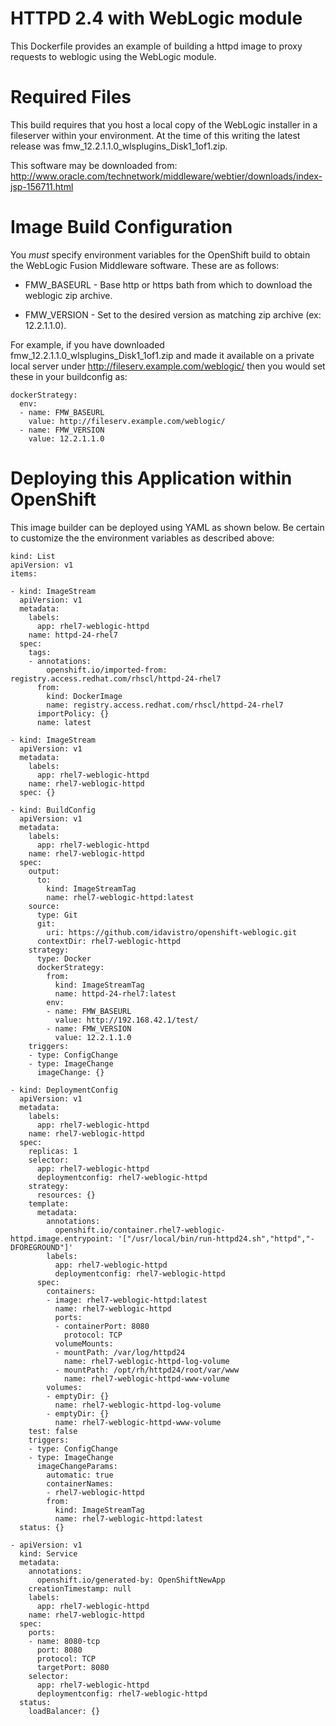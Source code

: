 HTTPD 2.4 with WebLogic module
==============================

This Dockerfile provides an example of building a httpd image to proxy
requests to weblogic using the WebLogic module.

Required Files
==============

This build requires that you host a local copy of the WebLogic installer in
a fileserver within your environment. At the time of this writing the latest
release was fmw_12.2.1.1.0_wlsplugins_Disk1_1of1.zip.

This software may be downloaded from:
http://www.oracle.com/technetwork/middleware/webtier/downloads/index-jsp-156711.html 

Image Build Configuration
=========================

You _must_ specify environment variables for the OpenShift build to obtain
the WebLogic Fusion Middleware software. These are as follows:

* FMW_BASEURL - Base http or https bath from which to download the weblogic zip archive.

* FMW_VERSION - Set to the desired version as matching zip archive (ex: 12.2.1.1.0).

For example, if you have downloaded fmw_12.2.1.1.0_wlsplugins_Disk1_1of1.zip
and made it available on a private local server under
http://fileserv.example.com/weblogic/ then you would set these in your
buildconfig as:

    dockerStrategy:
      env:
      - name: FMW_BASEURL
        value: http://fileserv.example.com/weblogic/
      - name: FMW_VERSION
        value: 12.2.1.1.0

Deploying this Application within OpenShift
===========================================

This image builder can be deployed using YAML as shown below. Be certain to
customize the the environment variables as described above:

    kind: List
    apiVersion: v1
    items:
    
    - kind: ImageStream
      apiVersion: v1
      metadata:
        labels:
          app: rhel7-weblogic-httpd
        name: httpd-24-rhel7
      spec:
        tags:
        - annotations:
            openshift.io/imported-from: registry.access.redhat.com/rhscl/httpd-24-rhel7
          from:
            kind: DockerImage
            name: registry.access.redhat.com/rhscl/httpd-24-rhel7
          importPolicy: {}
          name: latest
    
    - kind: ImageStream
      apiVersion: v1
      metadata:
        labels:
          app: rhel7-weblogic-httpd
        name: rhel7-weblogic-httpd
      spec: {}
    
    - kind: BuildConfig
      apiVersion: v1
      metadata:
        labels:
          app: rhel7-weblogic-httpd
        name: rhel7-weblogic-httpd
      spec:
        output:
          to:
            kind: ImageStreamTag
            name: rhel7-weblogic-httpd:latest
        source:
          type: Git
          git:
            uri: https://github.com/idavistro/openshift-weblogic.git
          contextDir: rhel7-weblogic-httpd
        strategy:
          type: Docker
          dockerStrategy:
            from:
              kind: ImageStreamTag
              name: httpd-24-rhel7:latest
            env:
            - name: FMW_BASEURL
              value: http://192.168.42.1/test/
            - name: FMW_VERSION
              value: 12.2.1.1.0
        triggers:
        - type: ConfigChange
        - type: ImageChange
          imageChange: {}
    
    - kind: DeploymentConfig
      apiVersion: v1
      metadata:
        labels:
          app: rhel7-weblogic-httpd
        name: rhel7-weblogic-httpd
      spec:
        replicas: 1
        selector:
          app: rhel7-weblogic-httpd
          deploymentconfig: rhel7-weblogic-httpd
        strategy:
          resources: {}
        template:
          metadata:
            annotations:
              openshift.io/container.rhel7-weblogic-httpd.image.entrypoint: '["/usr/local/bin/run-httpd24.sh","httpd","-DFOREGROUND"]'
            labels:
              app: rhel7-weblogic-httpd
              deploymentconfig: rhel7-weblogic-httpd
          spec:
            containers:
            - image: rhel7-weblogic-httpd:latest
              name: rhel7-weblogic-httpd
              ports:
              - containerPort: 8080
                protocol: TCP
              volumeMounts:
              - mountPath: /var/log/httpd24
                name: rhel7-weblogic-httpd-log-volume
              - mountPath: /opt/rh/httpd24/root/var/www
                name: rhel7-weblogic-httpd-www-volume
            volumes:
            - emptyDir: {}
              name: rhel7-weblogic-httpd-log-volume
            - emptyDir: {}
              name: rhel7-weblogic-httpd-www-volume
        test: false
        triggers:
        - type: ConfigChange
        - type: ImageChange
          imageChangeParams:
            automatic: true
            containerNames:
            - rhel7-weblogic-httpd
            from:
              kind: ImageStreamTag
              name: rhel7-weblogic-httpd:latest
      status: {}
    
    - apiVersion: v1
      kind: Service
      metadata:
        annotations:
          openshift.io/generated-by: OpenShiftNewApp
        creationTimestamp: null
        labels:
          app: rhel7-weblogic-httpd
        name: rhel7-weblogic-httpd
      spec:
        ports:
        - name: 8080-tcp
          port: 8080
          protocol: TCP
          targetPort: 8080
        selector:
          app: rhel7-weblogic-httpd
          deploymentconfig: rhel7-weblogic-httpd
      status:
        loadBalancer: {}


